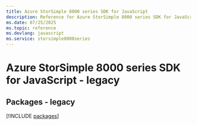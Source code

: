 ```yaml
---
title: Azure StorSimple 8000 series SDK for JavaScript
description: Reference for Azure StorSimple 8000 series SDK for JavaScript
ms.date: 07/25/2025
ms.topic: reference
ms.devlang: javascript
ms.service: storsimple8000series
---
```

# Azure StorSimple 8000 series SDK for JavaScript - legacy
## Packages - legacy
[!INCLUDE [packages](storsimple-8000-series-index.md)]